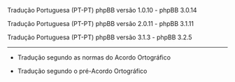 Tradução Portuguesa (PT-PT) phpBB versão 1.0.10 - phpBB 3.0.14

Tradução Portuguesa (PT-PT) phpBB versão 2.0.11 - phpBB 3.1.11

Tradução Portuguesa (PT-PT) phpBB versão 3.1.3 - phpBB 3.2.5

------------
* Tradução segundo as normas do Acordo Ortográfico

* Tradução segundo o pré-Acordo Ortográfico
